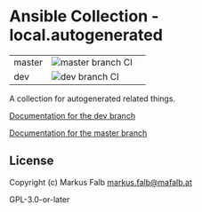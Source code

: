 # Ansible Collection - local.autogenerated

||||
|---|---|---|
|master|![master branch CI](https://github.com/local/ansible-collection-autogenerated/actions/workflows/CI.yml/badge.svg)|
|dev|![dev branch CI](https://github.com/local/ansible-collection-autogenerated/actions/workflows/CI.yml/badge.svg?branch=dev)||

A collection for autogenerated related things.

[Documentation for the dev branch](https://local.github.com/ansible_docs)

[Documentation for the master branch](https://example.com/ansible-docs/collections/local/autogenerated)


## License

Copyright (c) Markus Falb <markus.falb@mafalb.at>

GPL-3.0-or-later
